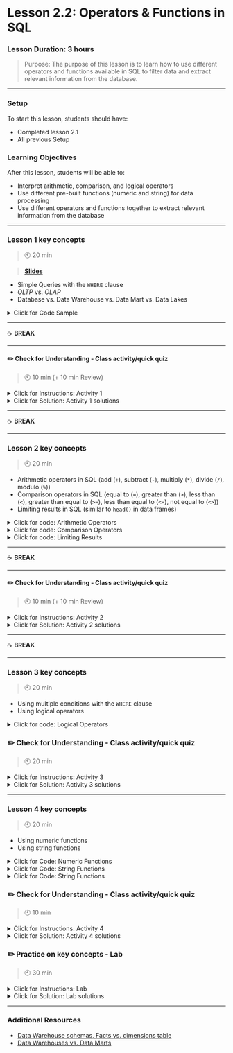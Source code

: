 # Lesson 2.2: Operators & Functions in SQL

### Lesson Duration: 3 hours

> Purpose: The purpose of this lesson is to learn how to use different operators and functions available in SQL to filter data and extract relevant information from the database.

---

### Setup

To start this lesson, students should have:

- Completed lesson 2.1
- All previous Setup

### Learning Objectives

After this lesson, students will be able to:

- Interpret arithmetic, comparison, and logical operators
- Use different pre-built functions (numeric and string) for data processing
- Use different operators and functions together to extract relevant information from the database

---

### Lesson 1 key concepts

> :clock10: 20 min

> [**Slides**](https://docs.google.com/presentation/d/1EqeLKQDowPYbtfyG9PnlLtcqKi_1TbukUZDimAKm7qo/edit?usp=sharing)

- Simple Queries with the `WHERE` clause
- _OLTP_ vs. _OLAP_
- Database vs. Data Warehouse vs. Data Mart vs. Data Lakes

<details>
  <summary> Click for Code Sample </summary>

:exclamation: Note for instructor: Keep working on `bank` database.

```sql
select * from bank.order
where amount > 1000;

select * from bank.order
where k_symbol = 'SIPO';

select order_id, account_id, bank_to, amount from bank.order
where k_symbol = 'SIPO';

select order_id as 'OrderID', account_id as 'AccountID', bank_to as 'DestinationBank', amount  as 'Amount'
from bank.order
where k_symbol = 'SIPO';

-- limiting results in the above query
select order_id as 'OrderID', account_id as 'AccountID', bank_to as 'DestinationBank', amount  as 'Amount'
from bank.order
where k_symbol = 'SIPO'
limit 100;
```

</details>

---

:coffee: **BREAK**

---

#### :pencil2: Check for Understanding - Class activity/quick quiz

> :clock10: 10 min (+ 10 min Review)

<details>
  <summary> Click for Instructions: Activity 1 </summary>

- Link to [activity 1](https://github.com/ironhack-edu/data_2.02_activities/blob/main/2.02_activity_1.md).

</details>

<details>
  <summary>Click for Solution: Activity 1 solutions</summary>

- Link to [activity 1 solution](https://gist.github.com/ironhack-edu/81dbc84888749e4d62ddccae755a904f).

</details>

---

:coffee: **BREAK**

---

### Lesson 2 key concepts

> :clock10: 20 min

- Arithmetic operators in SQL (add (`+`), subtract (`-`), multiply (`*`), divide (`/`), modulo (`%`))
- Comparison operators in SQL (equal to (`=`), greater than (`>`), less than (`<`), greater than equal to (`>=`), less than equal to (`<=`), not equal to (`<>`))
- Limiting results in SQL (similar to `head()` in data frames)

<details>
  <summary>Click for code: Arithmetic Operators</summary>

```sql
select *, amount-payments as balance
from bank.loan;

select loan_id, account_id, date, duration, status, amount-payments as balance
from bank.loan;

select loan_id, account_id, date, duration, status, (amount-payments)/1000 as 'balance in Thousands'
from bank.loan;

-- this is the modulus operator that gives the remainder. This is a dummy example:
select duration%2
from bank.loan;

select 10%3;
```

</details>

<details>
  <summary>Click for code: Comparison Operators</summary>

> These comparison operators are used with the `WHERE` clause, for filtering data:

```sql
select * from bank.loan
where status = 'B';
-- In this case status B is for those clients where the contract has finished but the loan is not paid yet

select * from bank.loan
where status in ('B','b');

select * from bank.loan
where status in ('B','b') and amount > 100000;
```

</details>

<details>
  <summary>Click for code: Limiting Results</summary>

```sql
select * from bank.loan
limit 10;

-- to get the bottom rows of a table, there is no predefined function
-- but you can sort the results in descending order and then use the LIMIT function
select * from bank.account
order by account_id desc
limit 10;
-- In this case, we were able to do it because the data was arranged
-- in ascending order of the account_id
```

</details>

---

:coffee: **BREAK**

---

#### :pencil2: Check for Understanding - Class activity/quick quiz

> :clock10: 10 min (+ 10 min Review)

<details>
  <summary> Click for Instructions: Activity 2 </summary>

- Link to [activity 2](https://github.com/ironhack-edu/data_2.02_activities/blob/main/2.02_activity_2.md).

</details>

<details>
  <summary>Click for Solution: Activity 2 solutions </summary>

- Link to [activity 2 solution](https://gist.github.com/ironhack-edu/431610847110b949bc316f6f40c4faeb).

</details>

---

:coffee: **BREAK**

---

### Lesson 3 key concepts

> :clock10: 20 min

- Using multiple conditions with the `WHERE` clause
- Using logical operators

<details>
  <summary>Click for code: Logical Operators</summary>

```sql
-- two conditions applied on the table
select *
from bank.loan
where status = 'B' and amount > 100000;

-- we can have as many conditions as we need
select *
from bank.loan
where status = 'B' and amount > 100000 and duration <= 24;

--
select *
from bank.loan
where status = 'B' or status = 'D';
-- Status B and D are the clients that were bad for business for the bank

select *
from bank.loan
where (status = 'B' or status ='D') and amount > 200000;

-- logical NOT operator - it negates the boolean expression that we are evaluating
select *
from bank.order
where not k_symbol = 'SIPO';

select *
from bank.order
where not k_symbol = 'SIPO' and not amount < 1000;
```

</details>

### :pencil2: Check for Understanding - Class activity/quick quiz

> :clock10: 20 min

<details>
  <summary> Click for Instructions: Activity 3 </summary>

- Link to [activity 3](https://github.com/ironhack-edu/data_2.02_activities/blob/main/2.02_activity_3.md).

</details>

<details>
  <summary>Click for Solution: Activity 3 solutions </summary>

- Link to [activity 3 solution](https://gist.github.com/ironhack-edu/f2447753a66a8a2ccbbbb4b39cf74a5e).

</details>

---

### Lesson 4 key concepts

> :clock10: 20 min

- Using numeric functions
- Using string functions

<details>
  <summary> Click for Code: Numeric Functions </summary>

```sql
select order_id, round(amount/1000,2)
from bank.order;

-- checking the number of rows in the table, both methods give the same result
-- given that there are no nulls in the column in the second case:
select count(*) from bank.order;

select count(order_id) from bank.order;

select max(amount) from bank.order;
select min(amount) from bank.order;

select floor(avg(amount)) from bank.order;
select ceiling(avg(amount)) from bank.order;
```

> There are other numeric functions including `acos()`, `asin()`, `atan()`, `log()`, `log10()`, `power()`, and `sqrt()`.

</details>

<details>
  <summary> Click for Code: String Functions</summary>

```sql
select length('himanshu');
select *, length(k_symbol) as 'Symbol_length' from bank.order;
select *, concat(order_id, account_id) as 'concat' from bank.order;

-- formats the number to a form with commas,
-- 2 is the number of decimal places, converts numeric to string as well
select *, format(amount, 2) from bank.loan;

select *, lower(A2), upper(A3) from bank.district;
-- It is interesting to note that select lower(A2), upper(A3), * from bank.district; doesn't work

select A2, left(A2,5), A3, ltrim(A3) from bank.district;
-- Similar to ltrim() there is rtrim() and trim(). And similar to left() there is right()
```

- More string functions can be found [here](https://www.w3resource.com/slides/mysql-string-functions.php) or [here](https://www.w3schools.com/sql/sql_ref_sqlserver.asp).

</details>

<details>
  <summary> Click for Code: String Functions</summary>

```sql
-- Splitting strings using substring_index

select substring_index(issued, ' ', 1) from bank.card;
```

:exclamation: Note for instructor: The idea behind the last query is to select the date part from the column 'issued' in the `card` table. Even though it looks like data is in DateTime format, but it is actually a string. We will use this later to convert the extracted _date_ which will be in the _string_ format to the _date_ format.

</details>

### :pencil2: Check for Understanding - Class activity/quick quiz

> :clock10: 10 min

<details>
  <summary> Click for Instructions: Activity 4 </summary>

- Link to [activity 4](https://github.com/ironhack-edu/data_2.02_activities/blob/main/2.02_activity_4.md).

</details>

<details>
  <summary>Click for Solution: Activity 4 solutions </summary>

- Link to [activity 4 solution](https://gist.github.com/ironhack-edu/5418f2086927f81425454555be3e4ba0).

</details>

### :pencil2: Practice on key concepts - Lab

> :clock10: 30 min

<details>
  <summary> Click for Instructions: Lab </summary>

- Link to the lab: [https://github.com/ironhack-labs/lab-sql-2](https://github.com/ironhack-labs/lab-sql-2)

</details>

<details>
  <summary>Click for Solution: Lab solutions</summary>

- Link to the [lab solution](https://gist.github.com/ironhack-edu/9598cbe31d75dea13b50c30bb83af6e4).

</details>

---

### Additional Resources

- [Data Warehouse schemas, Facts vs. dimensions table](http://gkmc.utah.edu/ebis_class/2003s/Oracle/DMB26/A73318/schemas.htm)
- [Data Warehouses vs. Data Marts](https://www.talend.com/resources/what-is-data-mart/)
